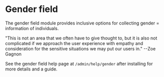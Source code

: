 # Gender field

The gender field module provides inclusive options for collecting gender =
information of individuals.

"This is not an area that we often have to give thought to, but it is also not
complicated if we approach the user experience with empathy and consideration
for the sensitive situations we may put our users in." --Zoe Gagnon

See the gender field help page at `/admin/help/gender` after installing for more
details and a guide.

